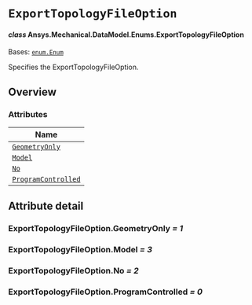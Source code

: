 # `ExportTopologyFileOption`

<a id="ansys.mechanical.stubs.v242.Ansys.Mechanical.DataModel.Enums.ExportTopologyFileOption"></a>

#### *class* Ansys.Mechanical.DataModel.Enums.ExportTopologyFileOption

Bases: [`enum.Enum`](https://docs.python.org/3/library/enum.html#enum.Enum)

Specifies the ExportTopologyFileOption.

<!-- !! processed by numpydoc !! -->

<a id="overview"></a>

## Overview

### Attributes

| Name |
| -------------------------------------------------------------------- |
| [`GeometryOnly`](#ExportTopologyFileOption.GeometryOnly) |
| [`Model`](#ExportTopologyFileOption.Model) |
| [`No`](#ExportTopologyFileOption.No) |
| [`ProgramControlled`](#ExportTopologyFileOption.ProgramControlled) |

<a id="attribute-detail"></a>

## Attribute detail

<a id="ExportTopologyFileOption.GeometryOnly"></a>

### ExportTopologyFileOption.GeometryOnly *= 1*

<a id="ExportTopologyFileOption.Model"></a>

### ExportTopologyFileOption.Model *= 3*

<a id="ExportTopologyFileOption.No"></a>

### ExportTopologyFileOption.No *= 2*

<a id="ExportTopologyFileOption.ProgramControlled"></a>

### ExportTopologyFileOption.ProgramControlled *= 0*


